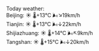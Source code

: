 Today weather:  
Beijing: ☀️   🌡️+13°C 🌬️↘19km/h  
Tianjin: ☀️   🌡️+13°C 🌬️↓22km/h  
Shijiazhuang: ☀️   🌡️+14°C 🌬️↖9km/h  
Tangshan: ☀️   🌡️+15°C 🌬️↓20km/h  
